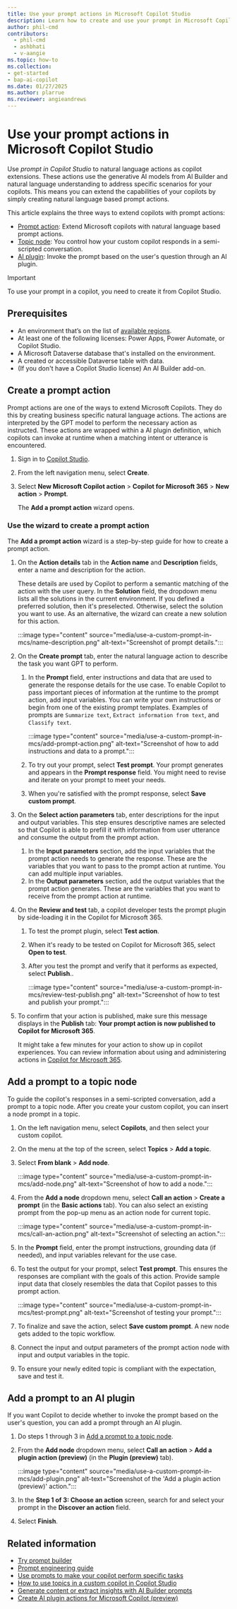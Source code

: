 ```yaml
---
title: Use your prompt actions in Microsoft Copilot Studio
description: Learn how to create and use your prompt in Microsoft Copilot Studio.
author: phil-cmd
contributors:
  - phil-cmd
  - ashbhati
  - v-aangie
ms.topic: how-to
ms.collection: 
- get-started
- bap-ai-copilot
ms.date: 01/27/2025
ms.author: plarrue
ms.reviewer: angieandrews
---
```


# Use your prompt actions in Microsoft Copilot Studio

Use *prompt in Copilot Studio* to natural language actions as copilot extensions. These actions use the generative AI models from AI Builder and natural language understanding to address specific scenarios for your copilots. This means you can extend the capabilities of your copilots by simply creating natural language based prompt actions.

This article explains the three ways to extend copilots with prompt actions:

- [Prompt action](#add-a-prompt-to-an-ai-plugin): Extend Microsoft copilots with natural language based prompt actions.
- [Topic node](#add-a-prompt-to-a-topic-node): You control how your custom copilot responds in a semi-scripted conversation.
- [AI plugin](#add-a-prompt-to-an-ai-plugin): Invoke the prompt based on the user's question through an AI plugin.

> [!IMPORTANT]
> To use your prompt in a copilot, you need to create it from Copilot Studio.

## Prerequisites

- An environment that’s on the list of [available regions](availability-region.md).
- At least one of the following licenses: Power Apps, Power Automate, or Copilot Studio.
- A Microsoft Dataverse database that's installed on the environment.
- A created or accessible Dataverse table with data.
- (If you don't have a Copilot Studio license) An AI Builder add-on.

## Create a prompt action

Prompt actions are one of the ways to extend Microsoft Copilots. They do this by creating business specific natural language actions. The actions are interpreted by the GPT model to perform the necessary action as instructed. These actions are wrapped within a AI plugin definition, which copilots can invoke at runtime when a matching intent or utterance is encountered.

1. Sign in to [Copilot Studio](https://copilotstudio.microsoft.com/).
1. From the left navigation menu, select **Create**.
1. Select **New Microsoft Copilot action** > **Copilot for Microsoft 365** > **New action** > **Prompt**.

    The **Add a prompt action** wizard opens.

### Use the wizard to create a prompt action

 The **Add a prompt action** wizard is a step-by-step guide for how to create a prompt action.

 1. On the **Action details** tab in the **Action name** and **Description** fields, enter a name and description for the action.

    These details are used by Copilot to perform a semantic matching of the action with the user query. In the **Solution** field, the dropdown menu lists all the solutions in the current environment. If you defined a preferred solution, then it's preselected. Otherwise, select the solution you want to use. As an alternative, the wizard can create a new solution for this action.

    :::image type="content" source="media/use-a-custom-prompt-in-mcs/name-description.png" alt-text="Screenshot of prompt details.":::

1. On the **Create prompt** tab, enter the natural language action to describe the task you want GPT to perform.

    1. In the **Prompt** field, enter instructions and data that are used to generate the response details for the use case. To enable Copilot to pass important pieces of information at the runtime to the prompt action, add input variables. You can write your own instructions or begin from one of the existing prompt templates. Examples of prompts are `Summarize text`, `Extract information from text`, and `Classify text`.

        :::image type="content" source="media/use-a-custom-prompt-in-mcs/add-prompt-action.png" alt-text="Screenshot of how to add instructions and data to a prompt.":::

    1. To try out your prompt, select **Test prompt**. Your prompt generates and appears in the **Prompt response** field. You might need to revise and iterate on your prompt to meet your needs.

    1. When you're satisfied with the prompt response, select **Save custom prompt**.

1. On the **Select action parameters** tab, enter descriptions for the input and output variables. This step ensures descriptive names are selected so that Copilot is able to prefill it with information from user utterance and consume the output from the prompt action.
    1. In the **Input parameters** section, add the input variables that the prompt action needs to generate the response. These are the variables that you want to pass to the prompt action at runtime. You can add multiple input variables.
    1. In the **Output parameters** section, add the output variables that the prompt action generates. These are the variables that you want to receive from the prompt action at runtime.

1. On the **Review and test** tab, a copilot developer tests the prompt plugin by side-loading it in the Copilot for Microsoft 365.
    1. To test the prompt plugin, select **Test action**.
    1. When it's ready to be tested on Copilot for Microsoft 365, select **Open to test**.
    1. After you test the prompt and verify that it performs as expected, select **Publish**..

        :::image type="content" source="media/use-a-custom-prompt-in-mcs/review-test-publish.png" alt-text="Screenshot of how to test and publish your prompt.":::

1. To confirm that your action is published, make sure this message displays in the **Publish** tab: **Your prompt action is now published to Copilot for Microsoft 365**.

    It might take a few minutes for your action to show up in copilot experiences. You can review information about using and administering actions in [Copilot for Microsoft 365](/copilot/microsoft-365/).

## Add a prompt to a topic node

To guide the copilot's responses in a semi-scripted conversation, add a prompt to a topic node. After you create your custom copilot, you can insert a node prompt in a topic.

1. On the left navigation menu, select **Copilots**, and then select your custom copilot.
1. On the menu at the top of the screen, select **Topics** > **Add a topic**.
1. Select **From blank** > **Add node**.

    :::image type="content" source="media/use-a-custom-prompt-in-mcs/add-node.png" alt-text="Screenshot of how to add a node.":::

1. From the **Add a node** dropdown menu, select **Call an action** > **Create a prompt** (in the **Basic actions** tab). You can also select an existing prompt from the pop-up menu as an action node for current topic.

    :::image type="content" source="media/use-a-custom-prompt-in-mcs/call-an-action.png" alt-text="Screenshot of selecting an action.":::

1. In the **Prompt** field, enter the prompt instructions, grounding data (if needed), and input variables relevant for the use case.

1. To test the output for your prompt, select **Test prompt**. This ensures the responses are compliant with the goals of this action. Provide sample input data that closely resembles the data that Copilot passes to this prompt action.

    :::image type="content" source="media/use-a-custom-prompt-in-mcs/test-prompt.png" alt-text="Screenshot of testing your prompt.":::

1. To finalize and save the action, select **Save custom prompt**. A new node gets added to the topic workflow.
1. Connect the input and output parameters of the prompt action node with input and output variables in the topic.
1. To ensure your newly edited topic is compliant with the expectation, save and test it.

## Add a prompt to an AI plugin

If you want Copilot to decide whether to invoke the prompt based on the user's question, you can add a prompt through an AI plugin.

1. Do steps 1 through 3 in [Add a prompt to a topic node](#add-a-prompt-to-a-topic-node).

1. From the **Add node** dropdown menu, select **Call an action** > **Add a plugin action (preview)** (in the **Plugin (preview)** tab).

    :::image type="content" source="media/use-a-custom-prompt-in-mcs/add-plugin.png" alt-text="Screenshot of the 'Add a plugin action (preview)' action.":::

1. In the **Step 1 of 3: Choose an action** screen, search for and select your prompt in the **Discover an action** field.

1. Select **Finish**.

## Related information

- [Try prompt builder](https://aka.ms/tryprompts) 
- [Prompt engineering guide](https://aka.ms/promptguide)
- [Use prompts to make your copilot perform specific tasks](/microsoft-copilot-studio/nlu-prompt-node)
- [How to use topics in a custom copilot in Copilot Studio](https://community.powerplatform.com/galleries/gallery-posts/?postid=a2fdb837-08bf-4011-a03b-66f27a10aa31)
- [Generate content or extract insights with AI Builder prompts](/microsoft-copilot-studio/copilot-ai-plugins?tabs=m365#generate-content-or-extract-insights-with-ai-builder-prompts)
- [Create AI plugin actions for Microsoft Copilot (preview)](/microsoft-copilot-studio/copilot-ai-plugins?tabs=m365#generate-content-or-extract-insights-with-ai-builder-dynamic-prompts)

